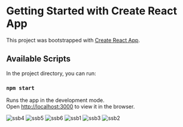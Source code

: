 # Getting Started with Create React App

This project was bootstrapped with [Create React App](https://github.com/facebook/create-react-app).

## Available Scripts

In the project directory, you can run:

### `npm start`

Runs the app in the development mode.\
Open [http://localhost:3000](http://localhost:3000) to view it in the browser.



![ssb4](https://user-images.githubusercontent.com/90357014/148532515-05aab0e7-df5a-418a-b88e-2bda13843ebf.png)
![ssb5](https://user-images.githubusercontent.com/90357014/148532520-6b5918fa-0079-4038-b1da-f871220ee234.png)
![ssb6](https://user-images.githubusercontent.com/90357014/148532522-5543d3cd-c7a2-4e4d-a306-0ee9b7028c99.png)
![ssb1](https://user-images.githubusercontent.com/90357014/148532529-3814a862-6396-49b1-8aba-c34c9a774db7.png)
![ssb3](https://user-images.githubusercontent.com/90357014/148532536-d33bd4d7-c8c6-4442-8433-e094ad24cf04.png)
![ssb2](https://user-images.githubusercontent.com/90357014/148532540-cf442ca1-1bce-4339-9ac7-68807ad6dc42.png)
